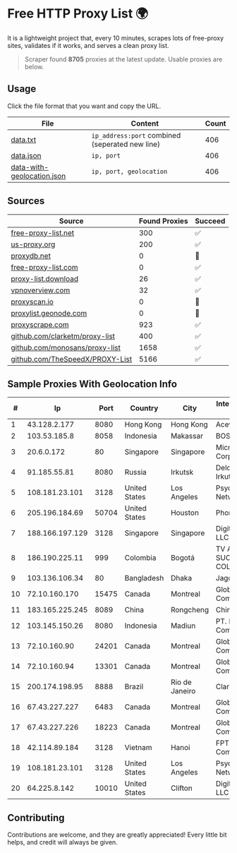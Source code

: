 
# Free HTTP Proxy List 🌍

It is a lightweight project that, every 10 minutes, scrapes lots of free-proxy sites, validates if it works, and serves a clean proxy list.


> Scraper found **8705** proxies at the latest update. Usable proxies are below.

## Usage

Click the file format that you want and copy the URL.


|File|Content|Count|
|----|-------|-----|
|[data.txt](https://raw.githubusercontent.com/themiralay/Proxy-List-World/master/data.txt)|`ip_address:port` combined (seperated new line)|406|
|[data.json](https://raw.githubusercontent.com/themiralay/Proxy-List-World/master/data.json)|`ip, port`|406|
|[data-with-geolocation.json](https://raw.githubusercontent.com/themiralay/Proxy-List-World/master/data-with-geolocation.json)|`ip, port, geolocation`|406|

## Sources

|Source|Found Proxies|Succeed|
|------|-------------|-------|
|[free-proxy-list.net](https://free-proxy-list.net)|300|✅|
|[us-proxy.org](https://www.us-proxy.org)|200|✅|
|[proxydb.net](http://proxydb.net)|0|🚫|
|[free-proxy-list.com](https://free-proxy-list.com/?page=&port=&type%5B%5D=http&type%5B%5D=https&up_time=0&search=Search)|0|✅|
|[proxy-list.download](https://www.proxy-list.download/HTTP)|26|✅|
|[vpnoverview.com](https://vpnoverview.com/privacy/anonymous-browsing/free-proxy-servers)|32|✅|
|[proxyscan.io](https://www.proxyscan.io)|0|🚫|
|[proxylist.geonode.com](https://proxylist.geonode.com/api/proxy-list?limit=300&page=1&sort_by=lastChecked&sort_type=desc&protocols=http,https)|0|🚫|
|[proxyscrape.com](https://api.proxyscrape.com/v2/?request=displayproxies&protocol=http&timeout=10000&country=all&ssl=all&anonymity=all)|923|✅|
|[github.com/clarketm/proxy-list](https://raw.githubusercontent.com/clarketm/proxy-list/master/proxy-list-raw.txt)|400|✅|
|[github.com/monosans/proxy-list](https://raw.githubusercontent.com/monosans/proxy-list/main/proxies/http.txt)|1658|✅|
|[github.com/TheSpeedX/PROXY-List](https://raw.githubusercontent.com/TheSpeedX/PROXY-List/master/http.txt)|5166|✅|


## Sample Proxies With Geolocation Info

|#|Ip|Port|Country|City|Internet Service Provider|
|-|--|----|-------|----|-------------------------|
|1|43.128.2.177|8080|Hong Kong|Hong Kong|Aceville Pte.ltd|
|2|103.53.185.8|8058|Indonesia|Makassar|BOSOWA|
|3|20.6.0.172|80|Singapore|Singapore|Microsoft Corporation|
|4|91.185.55.81|8080|Russia|Irkutsk|Delovaya Set' - Irkutsk|
|5|108.181.23.101|3128|United States|Los Angeles|Psychz Networks|
|6|205.196.184.69|50704|United States|Houston|Phonoscope|
|7|188.166.197.129|3128|Singapore|Singapore|DigitalOcean, LLC|
|8|186.190.225.11|999|Colombia|Bogotá|TV AZTECA SUCURSAL COLOMBIA|
|9|103.136.106.34|80|Bangladesh|Dhaka|Jagobd IT|
|10|72.10.160.170|15475|Canada|Montreal|GloboTech Communications|
|11|183.165.225.245|8089|China|Rongcheng|Chinanet|
|12|103.145.150.26|8080|Indonesia|Madiun|PT. Indonesia Comnets Plus|
|13|72.10.160.90|24201|Canada|Montreal|GloboTech Communications|
|14|72.10.160.94|13301|Canada|Montreal|GloboTech Communications|
|15|200.174.198.95|8888|Brazil|Rio de Janeiro|Claro S.A|
|16|67.43.227.227|6483|Canada|Montreal|GloboTech Communications|
|17|67.43.227.226|18223|Canada|Montreal|GloboTech Communications|
|18|42.114.89.184|3128|Vietnam|Hanoi|FPT Telecom Company|
|19|108.181.23.101|3128|United States|Los Angeles|Psychz Networks|
|20|64.225.8.142|10010|United States|Clifton|DigitalOcean, LLC|



## Contributing

Contributions are welcome, and they are greatly appreciated! Every
little bit helps, and credit will always be given.

